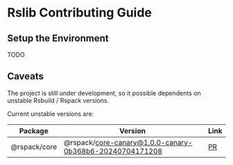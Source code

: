 # Rslib Contributing Guide

## Setup the Environment

TODO

## Caveats

The project is still under development, so it possible dependents on unstable Rsbuild / Rspack versions.

Current unstable versions are:

| Package      | Version                                                 | Link                                                      |
| ------------ | ------------------------------------------------------- | --------------------------------------------------------- |
| @rspack/core | @rspack/core-canary@1.0.0-canary-0b368b6-20240704171208 | [PR](https://github.com/webpack/webpack/pull/11751/files) |
